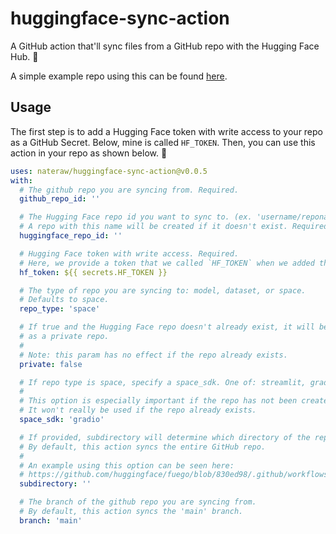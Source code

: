# huggingface-sync-action

A GitHub action that'll sync files from a GitHub repo with the Hugging Face Hub. 🤗

A simple example repo using this can be found [here](https://github.com/nateraw/test-spaces-app).

## Usage

The first step is to add a Hugging Face token with write access to your repo as a GitHub Secret. Below, mine is called `HF_TOKEN`. Then, you can use this action in your repo as shown below. 🤗

```yaml
uses: nateraw/huggingface-sync-action@v0.0.5
with:
  # The github repo you are syncing from. Required.
  github_repo_id: ''

  # The Hugging Face repo id you want to sync to. (ex. 'username/reponame')
  # A repo with this name will be created if it doesn't exist. Required.
  huggingface_repo_id: ''

  # Hugging Face token with write access. Required.
  # Here, we provide a token that we called `HF_TOKEN` when we added the secret to our GitHub repo.
  hf_token: ${{ secrets.HF_TOKEN }}

  # The type of repo you are syncing to: model, dataset, or space.
  # Defaults to space.
  repo_type: 'space'

  # If true and the Hugging Face repo doesn't already exist, it will be created
  # as a private repo.
  #
  # Note: this param has no effect if the repo already exists.
  private: false

  # If repo type is space, specify a space_sdk. One of: streamlit, gradio, or static
  #
  # This option is especially important if the repo has not been created yet.
  # It won't really be used if the repo already exists.
  space_sdk: 'gradio'

  # If provided, subdirectory will determine which directory of the repo will be synced.
  # By default, this action syncs the entire GitHub repo.
  #
  # An example using this option can be seen here:
  # https://github.com/huggingface/fuego/blob/830ed98/.github/workflows/sync-with-huggingface.yml
  subdirectory: ''

  # The branch of the github repo you are syncing from.
  # By default, this action syncs the 'main' branch.
  branch: 'main'
```
